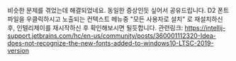 비슷한 문제를 겪었는데 해결되었네요. 동일한 증상인듯 싶어서 공유드립니다.
D2 폰트 파일을 우클릭하시고 노출되는 컨텍스트 메뉴중 "모든 사용자로 설치" 로 재설치하신 후, 인텔리제이를 재시작하신 후 확인해보시면 될듯합니다.
관련링크: https://intellij-support.jetbrains.com/hc/en-us/community/posts/360001112320-Idea-does-not-recognize-the-new-fonts-added-to-windows10-LTSC-2019-version